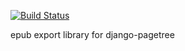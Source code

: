 [![Build Status](https://travis-ci.org/ccnmtl/django-pagetree-epub.png?branch=master)](https://travis-ci.org/ccnmtl/django-pagetree-epub)

epub export library for django-pagetree
